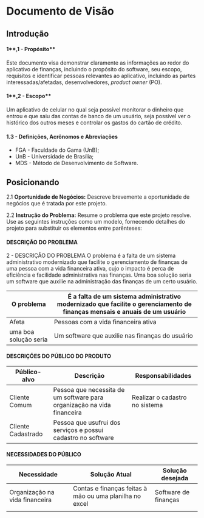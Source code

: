 # Documento de Visão

## Introdução

#### 1**[.](https://fga-eps-mds.github.io/2020.2-CheeryUP/#/./wiki/Documents/Documento_de_Visao?id=_13-defini%c3%a7%c3%b5es-acr%c3%b4nomos-e-abrevia%c3%a7%c3%b5es)1 - Propósito**

Este documento visa demonstrar claramente as informações ao redor do aplicativo de finanças, incluindo o propósito do software, seu escopo, requisitos e identificar pessoas relevantes ao aplicativo, incluindo as partes interessadas/afetadas, desenvolvedores, *product owner* (PO).

#### 1**[.](https://fga-eps-mds.github.io/2020.2-CheeryUP/#/./wiki/Documents/Documento_de_Visao?id=_13-defini%c3%a7%c3%b5es-acr%c3%b4nomos-e-abrevia%c3%a7%c3%b5es)2 - Escopo**

Um aplicativo de celular no qual seja possível monitorar o dinheiro que entrou e que saiu das contas de banco de um usuário, seja possível ver o histórico dos outros meses e controlar os gastos do cartão de crédito.

#### 1.**3 - Definições, Acrônomos e Abreviações**

- FGA - Faculdade do Gama (UnB);
- UnB - Universidade de Brasília;
- MDS - Método de Desenvolvimento de Software.

## Posicionando

2.1 **Oportunidade de Negócios:** Descreve brevemente a oportunidade de negócios que é tratada por este projeto.

2.2 **Instrução do Problema:** Resume o problema que este projeto resolve. Use as seguintes instruções como um modelo, fornecendo detalhes do projeto para substituir os elementos entre parênteses:

#### DESCRIÇÃO DO PROBLEMA

2 - DESCRIÇÃO DO PROBLEMA O problema é a falta de um sistema administrativo modernizado que facilite o gerenciamento de finanças de uma pessoa com a vida financeira ativa, cujo o impacto é perca de eficiência e facilidade administrativa nas finanças. Uma boa solução seria um software que auxilie na administração das finanças de um certo usuário.

| O problema | É a falta de um sistema administrativo modernizado que facilite o gerenciamento de finanças mensais e anuais de um usuário |
| --- | --- |
| Afeta | Pessoas com a vida financeira ativa |
| uma boa solução seria | Um software que auxilie nas finanças do usuário  |

#### DESCRIÇÕES DO PÚBLICO DO PRODUTO

| Público-alvo | Descrição | Responsabilidades |
| --- | --- | --- |
| Cliente Comum | Pessoa que necessita de um software para organização na vida financeira  | Realizar o cadastro no sistema |
| Cliente Cadastrado | Pessoa que usufrui dos serviços e possui cadastro no software  |  |

#### NECESSIDADES DO PÚBLICO

| Necessidade | Solução Atual | Solução desejada |
| --- | --- | --- |
| Organização na vida financeira  | Contas e finanças feitas à mão ou uma planilha no excel  | Software de finanças  |
|  |  |  |
